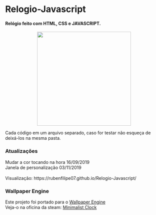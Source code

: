 # Relogio-Javascript
<h4>Relógio feito com HTML, CSS e JAVASCRIPT. </h4>
<p align="center">
  <a href="https://rubenfilipe07.github.io/Relogio-Javascript/">  <img src="https://rubenfilipe07.github.io/imagens/relogio.gif"  width="300">
  </a>
</p>
Cada código em um arquivo separado, caso for testar não esqueça de deixá-los na mesma pasta.

<h3>Atualizações</h3> 
Mudar a cor tocando na hora 16/09/2019 </br>
Janela de personalização 03/11/2019 </br>
</br>
Visualização: https://rubenfilipe07.github.io/Relogio-Javascript/

<h3>Wallpaper Engine</h3> 
<p> Este projeto foi portado para o <a href="https://store.steampowered.com/app/431960/Wallpaper_Engine/">Wallpaper Engine</a> </br>
Veja-o na oficina da steam: <a href="https://steamcommunity.com/sharedfiles/filedetails/?id=2215133654">Minimalist Clock</a>
</p>

